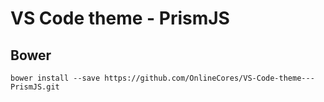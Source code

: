 # VS Code theme - PrismJS

## Bower
```console
bower install --save https://github.com/OnlineCores/VS-Code-theme---PrismJS.git
```
